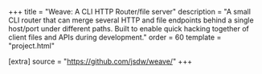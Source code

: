 +++
title = "Weave: A CLI HTTP Router/file server"
description = "A small CLI router that can merge several HTTP and file endpoints behind a single host/port under different paths. Built to enable quick hacking together of client files and APIs during development."
order = 60
template = "project.html"

[extra]
source = "https://github.com/jsdw/weave/"
+++